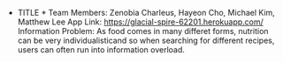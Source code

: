 * TITLE *
Team Members: Zenobia Charleus, Hayeon Cho, Michael Kim, Matthew Lee
App Link: https://glacial-spire-62201.herokuapp.com/
Information Problem: As food comes in many differet forms, nutrition can be very individualisticand so when searching for different recipes, users can often run into information overload.
